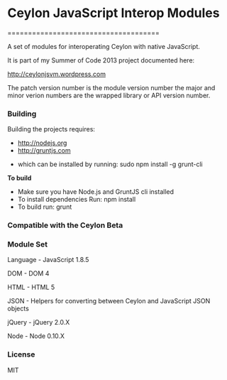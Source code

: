 # Ceylon JavaScript Interop Modules #
=====================================

A set of modules for interoperating Ceylon with native JavaScript.

It is part of my Summer of Code 2013 project documented here:

http://ceylonjsvm.wordpress.com

The patch version number is the module version number the major and minor verion numbers are the
wrapped library or API version number.

### Building ###

Building the projects requires:

* http://nodejs.org
* http://gruntjs.com
+ which can be installed by running: sudo npm install -g grunt-cli

**To build**

* Make sure you have Node.js and GruntJS cli installed
* To install dependencies Run: npm install
* To build run: grunt

### Compatible with the Ceylon Beta ### 

### Module Set ###

Language - JavaScript 1.8.5

DOM - DOM 4

HTML - HTML 5

JSON - Helpers for converting between Ceylon and JavaScript JSON objects

jQuery - jQuery 2.0.X

Node - Node 0.10.X

### License ###

MIT